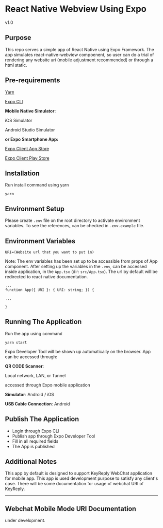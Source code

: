 # React Native Webview Using Expo

v1.0

## Purpose
This repo serves a simple app of React Native using Expo Framework. The app simulates react-native-webview compoenent, so user can do a trial of rendering any website uri (mobile adjustment recommended) or through a html static.

## Pre-requirements

[Yarn](https://classic.yarnpkg.com/en/docs/install/)

[Expo CLI](https://expo.io/tools)

**Mobile Native Simulator:**

iOS Simulator

Android Studio Simulator

**or Expo Smartphone App:**

[Expo Client App Store](https://apps.apple.com/us/app/expo-client/id982107779)

[Expo Client Play Store](https://play.google.com/store/apps/details?id=host.exp.exponent&hl=en)



## Installation

Run install command using yarn
```
yarn
```

## Environment Setup

Please create `.env` file on the root directory to activate environment variables. To see the references, can be checked in `.env.example` file.

## Environment Variables
```
URI=(Website url that you want to put in)
```
Note: The env variables has been set up to be accessible from props of App component. After setting up the variables in the `.env`, can be accessed inside application, in the `App.tsx` (dir: `src/App.tsx`). The url by default will be redirected to react native documentation.

```
...
function App({ URI }: { URI: string; }) {

...

}
```

## Running The Application

Run the app using command
```
yarn start
```
Expo Developer Tool will be shown up automatically on the browser. App can be accessed through:

**QR CODE Scanner**:

Local network, LAN, or Tunnel

accessed through Expo mobile application

**Simulator**: Android / iOS

**USB Cable Connection**: Android

## Publish The Application

* Login through Expo CLI
* Publish app through Expo Developer Tool
* Fill in all required fields
* The App is published

## Additional Notes

This app by default is designed to support KeyReply WebChat application for mobile app. This app is used development purpose to satisfy any client's case. There will be some documentation for usage of webchat URI of KeyReply.
***
## Webchat Mobile Mode URI Documentation

under development.